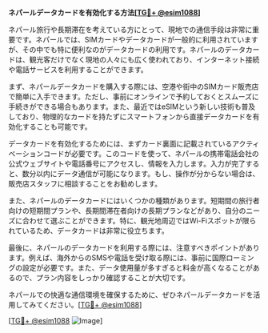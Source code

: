 **ネパールデータカードを有効化する方法[[TG💪+ @esim1088](https://t.me/s/esim1088)]**

ネパール旅行や長期滞在を考えている方にとって、現地での通信手段は非常に重要です。ネパールでは、SIMカードやデータカードが一般的に利用されていますが、その中でも特に便利なのがデータカードの利用です。ネパールのデータカードは、観光客だけでなく現地の人々にも広く使われており、インターネット接続や電話サービスを利用することができます。

まず、ネパールデータカードを購入する際には、空港や街中のSIMカード販売店で簡単に入手できます。ただし、事前にオンラインで予約しておくとスムーズに手続きができる場合もあります。また、最近ではeSIMという新しい技術も普及しており、物理的なカードを持たずにスマートフォンから直接データカードを有効化することも可能です。

データカードを有効化するためには、まずカード裏面に記載されているアクティベーションコードが必要です。このコードを使って、ネパールの携帯電話会社の公式ウェブサイトや電話番号にアクセスし、情報を入力します。入力が完了すると、数分以内にデータ通信が可能になります。もし、操作が分からない場合は、販売店スタッフに相談することをお勧めします。

また、ネパールのデータカードにはいくつかの種類があります。短期間の旅行者向けの短期間プランや、長期間滞在者向けの長期プランなどがあり、自分のニーズに合わせて選ぶことができます。特に、観光地周辺ではWi-Fiスポットが限られているため、データカードは非常に役立ちます。

最後に、ネパールのデータカードを利用する際には、注意すべきポイントがあります。例えば、海外からのSMSや電話を受け取る際には、事前に国際ローミングの設定が必要です。また、データ使用量が多すぎると料金が高くなることがあるので、プラン内容をしっかり確認することが大切です。

ネパールでの快適な通信環境を確保するために、ぜひネパールデータカードを活用してみてください。[[TG💪+ @esim1088](https://t.me/s/esim1088)]

[[TG💪+ @esim1088](https://t.me/s/esim1088) ![Image](https://i.postimg.cc/Y0z9fWf4/image.png)]
